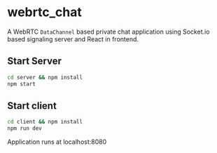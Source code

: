 # webrtc_chat

A WebRTC `DataChannel` based private chat application using Socket.io based signaling server and React in frontend.

Start Server
--

```sh
cd server && npm install
npm start
```

Start client
--

```sh
cd client && npm install
npm run dev
```

Application runs at localhost:8080

